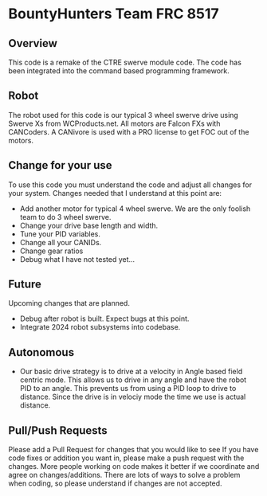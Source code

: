 # BountyHunters Team FRC 8517
## Overview
This code is a remake of the CTRE swerve module code. The code has been integrated into the command based programming framework.

## Robot 
The robot used for this code is our typical 3 wheel swerve drive using Swerve Xs from WCProducts.net. All motors are Falcon FXs with CANCoders.
A CANivore is used with a PRO license to get FOC out of the motors.

## Change for your use
To use this code you must understand the code and adjust all changes for your system. 
Changes needed that I understand at this point are:
- Add another motor for typical 4 wheel swerve. We are the only foolish team to do 3 wheel swerve.
- Change your drive base length and width.
- Tune your PID variables.
- Change all your CANIDs.
- Change gear ratios
- Debug what I have not tested yet...

## Future
Upcoming changes that are planned.
- Debug after robot is built. Expect bugs at this point.
- Integrate 2024 robot subsystems into codebase.

## Autonomous
- Our basic drive strategy is to drive at a velocity in Angle based field centric mode. This allows us to drive in any angle and have the robot PID to an angle. This prevents us from using a PID loop to drive to distance. Since the drive is in velociy mode the time we use is actual distance.

## Pull/Push Requests
Please add a Pull Request for changes that you would like to see
If you have code fixes or addition you want in, please make a push request with the changes.
More people working on code makes it better if we coordinate and agree on changes/additions.
There are lots of ways to solve a problem when coding, so please understand if changes are not accepted.
